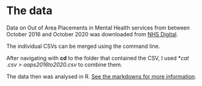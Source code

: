 # The data

Data on Out of Area Placements in Mental Health services from between October 2016 and October 2020 was downloaded from [NHS Digital](https://digital.nhs.uk/data-and-information/publications/statistical/out-of-area-placements-in-mental-health-services).

The individual CSVs can be merged using the command line.

After navigating with **cd** to the folder that contained the CSV, I used **cat *.csv > oaps2016to2020.csv** to combine them. 

The data then was analysed in R. [See the markdowns for more information](https://github.com/vfillis/out-of-area-placements/tree/main/analysis).
